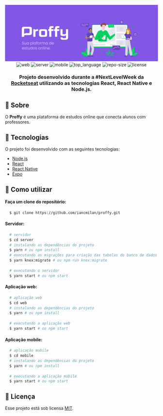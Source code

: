 <div align="center">

![Project Image](.github/proffy.png)
![web] ![server] ![mobile] ![top_language] ![repo-size] ![license]

### Projeto desenvolvido durante a #NextLevelWeek da [Rocketseat] utilizando as tecnologias **React**, **React Native** e **Node.js**.

</div>

## :bookmark: Sobre

O **Proffy** é uma plataforma de estudos online que conecta alunos com professores.

## :rocket: Tecnologias

O projeto foi desenvolvido com as seguintes tecnologias:

- [Node.js](https://nodejs.org/en/)
- [React](https://reactjs.org)
- [React Native](https://facebook.github.io/react-native/)
- [Expo](https://expo.io/)

## :wrench: Como utilizar

#### Faça um clone do repositório:

```sh
  $ git clone https://github.com/iancmilan/proffy.git
```

#### Servidor:

```sh
  # servidor
  $ cd server
  # instalando as dependências do projeto
  $ yarn # ou npm install
  # executando as migrações para criação das tabelas do banco de dados
  $ yarn knex:migrate # ou npm run knex:migrate

  # executando o servidor
  $ yarn start # ou npm start
```
#### Aplicação web:
```sh
  # aplicação web
  $ cd web
  # instalando as dependências do projeto
  $ yarn # ou npm install

  # executando a aplicação web
  $ yarn start # ou npm start
```
#### Aplicação mobile:
```sh
  # aplicação mobile
  $ cd mobile
  # instalando as dependências do projeto
  $ yarn # ou npm install

  # executando a aplicação mobile
  $ yarn start # ou npm start
```
## :memo: Licença

Esse projeto está sob licensa [MIT](LICENSE).

<!-- Links -->
[Rocketseat]: https://rocketseat.com.br/

<!-- Bagdes -->
[web]: https://img.shields.io/badge/web-React-8158E1?style=flat-square&labelColor=121214
[server]: https://img.shields.io/badge/server-Node.js-8158E1?style=flat-square&labelColor=121214
[mobile]: https://img.shields.io/badge/mobile-React%20Native-8158E1?style=flat-square&labelColor=121214
[top_language]: https://img.shields.io/github/languages/top/iancmilan/proffy?style=flat-square&color=8158E1&labelColor=121214
[license]: https://img.shields.io/github/license/iancmilan/proffy?style=flat-square&color=8158E1&labelColor=121214
[repo-size]: https://img.shields.io/github/repo-size/iancmilan/proffy?style=flat-square&color=8158E1&labelColor=121214
